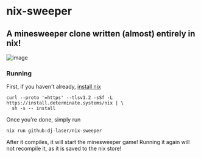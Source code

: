 # nix-sweeper
## A minesweeper clone written (almost) entirely in nix!

![image](https://github.com/user-attachments/assets/43b70d8a-3971-47c2-a4c8-a1ff712b5018)

### Running

First, if you haven't already, [install nix](https://github.com/DeterminateSystems/nix-installer)

```shell
curl --proto '=https' --tlsv1.2 -sSf -L https://install.determinate.systems/nix | \
  sh -s -- install
```

Once you're done, simply run

```shell
nix run github:dj-laser/nix-sweeper
```

After it compiles, it will start the minesweeper game!
Running it again will not recompile it, as it is saved to the nix store!
